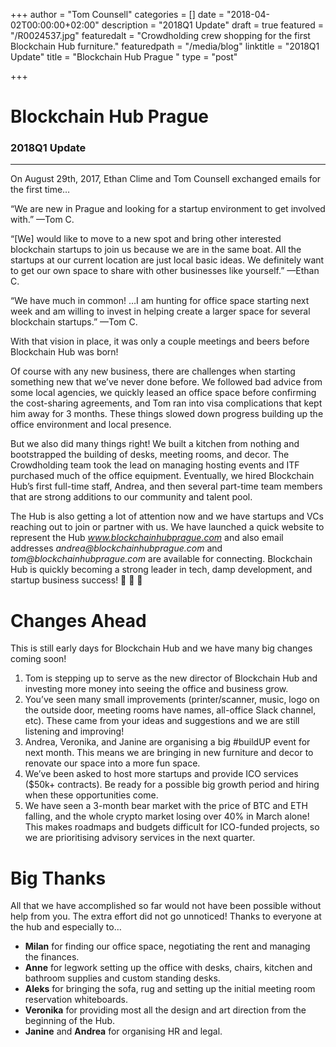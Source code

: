 +++
author = "Tom Counsell"
categories = []
date = "2018-04-02T00:00:00+02:00"
description = "2018Q1 Update"
draft = true
featured = "/R0024537.jpg"
featuredalt = "Crowdholding crew shopping for the first Blockchain Hub furniture."
featuredpath = "/media/blog"
linktitle = "2018Q1 Update"
title = "Blockchain Hub Prague "
type = "post"

+++
# Blockchain Hub Prague

### 2018Q1 Update

***

On August 29th, 2017, Ethan Clime and Tom Counsell exchanged emails for the first time…

“We are new in Prague and looking for a startup environment to get involved with.” —Tom C.

“\[We\] would like to move to a new spot and bring other interested blockchain startups to join us because we are in the same boat. All the startups at our current location are just local basic ideas. We definitely want to get our own space to share with other businesses like yourself.” —Ethan C.

“We have much in common! …I am hunting for office space starting next week and am willing to invest in helping create a larger space for several blockchain startups.” —Tom C.

With that vision in place, it was only a couple meetings and beers before Blockchain Hub was born!

Of course with any new business, there are challenges when starting something new that we’ve never done before. We followed bad advice from some local agencies, we quickly leased an office space before confirming the cost-sharing agreements, and Tom ran into visa complications that kept him away for 3 months. These things slowed down progress building up the office environment and local presence.

But we also did many things right! We built a kitchen from nothing and bootstrapped the building of desks, meeting rooms, and decor. The Crowdholding team took the lead on managing hosting events and ITF purchased much of the office equipment. Eventually, we hired Blockchain Hub’s first full-time staff, Andrea, and then several part-time team members that are strong additions to our community and talent pool.

The Hub is also getting a lot of attention now and we have startups and VCs reaching out to join or partner with us. We have launched a quick website to represent the Hub _www.blockchainhubprague.com_ and also email addresses _andrea@blockchainhubprague.com_ and _tom@blockchainhubprague.com_ are available for connecting. Blockchain Hub is quickly becoming a strong leader in tech, damp development, and startup business success! 💪 🚀 🤘

# Changes Ahead

This is still early days for Blockchain Hub and we have many big
changes coming soon!

1. Tom is stepping up to serve as the new director of Blockchain Hub and investing more money into seeing the office and business grow.
2. You’ve seen many small improvements (printer/scanner, music, logo on the outside door, meeting rooms have names, all-office Slack channel, etc). These came from your ideas and suggestions and we are still listening and improving!
3. Andrea, Veronika, and Janine are organising a big #buildUP
   event for next month. This means we are bringing in new
   furniture and decor to renovate our space into a more fun space.
4. We’ve been asked to host more startups and provide ICO
   services ($50k+ contracts). Be ready for a possible big growth
   period and hiring when these opportunities come.
5. We have seen a 3-month bear market with the price of BTC and ETH falling, and the whole crypto market losing over 40% in March alone! This makes roadmaps and budgets difficult for ICO-funded projects, so we are prioritising advisory services in the next quarter.

# Big Thanks

All that we have accomplished so far would not have been possible without help from you. The extra effort did not go unnoticed! Thanks to everyone at the hub and especially to…

* **Milan** for finding our office space, negotiating the rent and managing the finances.
* **Anne** for legwork setting up the office with desks, chairs, kitchen and bathroom supplies and custom standing desks.
* **Aleks** for bringing the sofa, rug and setting up the initial meeting room reservation whiteboards.
* **Veronika** for providing most all the design and art direction from the beginning of the Hub.
* **Janine** and **Andrea** for organising HR and legal.